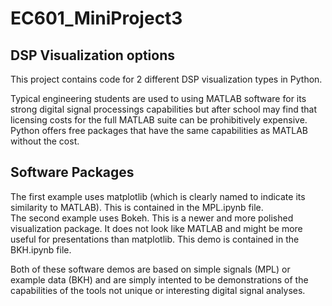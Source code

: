 # EC601_MiniProject3

## DSP Visualization options 
 This project contains code for 2 different DSP visualization types in Python.  

 Typical engineering students are used to using MATLAB software for its strong digital signal processings capabilities but after school may find that licensing costs for the full MATLAB suite can be prohibitively expensive.  Python offers free packages that have the same capabilities as MATLAB without the cost.  

## Software Packages 

The first example uses matplotlib (which is clearly named to indicate its similarity to MATLAB).  This is contained in the MPL.ipynb file.  
The second example uses Bokeh.  This is a newer and more polished visualization package.  It does not look like MATLAB and might be more useful for presentations than matplotlib.  This demo is contained in the BKH.ipynb file.  

Both of these software demos are based on simple signals (MPL) or example data (BKH) and are simply intented to be demonstrations of the capabilities of the tools not unique or interesting digital signal analyses.  
